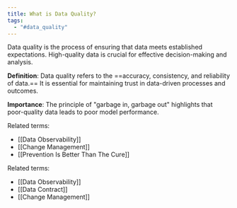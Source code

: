 ```yaml
---
title: What is Data Quality?
tags:
  - "#data_quality"
---
```

Data quality is the process of ensuring that data meets established expectations. High-quality data is crucial for effective decision-making and analysis.

**Definition**: Data quality refers to the ==accuracy, consistency, and reliability of data.== It is essential for maintaining trust in data-driven processes and outcomes. 

**Importance**: The principle of "garbage in, garbage out" highlights that poor-quality data leads to poor model performance.

Related terms:
- [[Data Observability]]
- [[Change Management]]
- [[Prevention Is Better Than The Cure]]


Related terms:
- [[Data Observability]]
- [[Data Contract]]
- [[Change Management]]